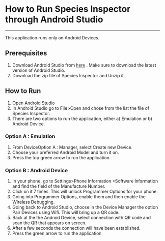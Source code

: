 # How to Run Species Inspector through Android Studio
---------------------------------------------------------------------------------------------------

This application runs only on Android Devices.

## Prerequisites

1. Download Android Studio from [here](https://developer.android.com/studio) . Make sure to download the latest version of Android Studio.
2. Download the zip file of Species Inspector and Unzip it.

## How to Run

1. Open Android Studio
2. In Android Studio go to File>Open and chose from the list the file of Species Inspector.
3. There are two options to run the application, either a) Emulation or b) Android Device.

### Option A : Emulation


1. From DeviceOption A : Manager, select Create new Device.
2. Choose your preferred Android Model and turn it on.   
3. Press the top green arrow to run the application.

### Option B : Android Device

1. In your phone, go to Settings>Phone Information >Software Information and find the field of the Manufacture Number.
2. Click on it 7 times. This will unlock Programmer Options for your phone.
3. Going into Programmer Options, enable them and then enable the Wireless Debugging.
4. Going back to Android Studio, choose in the Device Manager the option Pair Devices using Wifi. This will bring up a QR code.
5. Back at the the Android Device, select connection with QR code and scan the QR that appears on screen.
6. After a few seconds the connection will have been established.
7. Press the green arrow to run the application.
